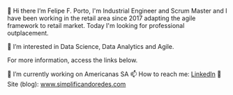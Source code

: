 <!---
- 👋 Hi, I’m @felipefporto
- 👀 I’m interested in ...
- 🌱 I’m currently learning ...
- 💞️ I’m looking to collaborate on ...
- 📫 How to reach me ...

felipefporto/felipefporto is a ✨ special ✨ repository because its `README.md` (this file) appears on your GitHub profile.
You can click the Preview link to take a look at your changes.
--->

👋 Hi there I’m Felipe F. Porto, I'm Industrial Engineer and Scrum Master and I have been working in the retail area since 2017 adapting the agile framework to retail market. Today I'm looking for professional outplacement. 

👀 I’m interested in Data Science, Data Analytics and Agile.

For more information, access the links below.

🔭 I’m currently working on Americanas SA
📫 How to reach me: [LinkedIn](https://www.linkedin.com/in/felipe-f-porto-49224696/)
📢 Site (blog): www.simplificandoredes.com
